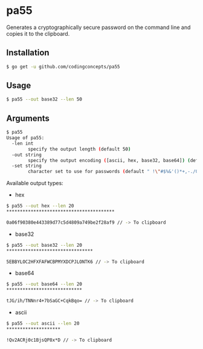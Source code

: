 # pa55
Generates a cryptographically secure password on the command line and copies it to the clipboard.

## Installation

``` bash
$ go get -u github.com/codingconcepts/pa55
```

## Usage

``` bash
$ pa55 --out base32 --len 50
```

## Arguments

``` bash
$ pa55
Usage of pa55:
  -len int
        specify the output length (default 50)
  -out string
        specify the output encoding ([ascii, hex, base32, base64]) (default "ascii")
  -set string
        character set to use for passwords (default " !\"#$%&'()*+,-./0123456789:;<=>?@ABCDEFGHIJKLMNOPQRSTUVWXYZ[\\]^_`abcdefghijklmnopqrstuvwxyz{|}~")
```

Available output types:

* hex
``` bash
$ pa55 --out hex --len 20
****************************************

0a06f90380e443389d77c5d4809a749be2f28af9 // -> To clipboard
```

* base32
``` bash
$ pa55 --out base32 --len 20
********************************

5EBBYLOC2HFXFAFWCBPMYXDCPJLONTK6 // -> To clipboard
```

* base64
``` bash
$ pa55 --out base64 --len 20
****************************

tJG/ih/TNNnr4+7bSaGC+CqkBqo= // -> To clipboard
```

* ascii
``` bash
$ pa55 --out ascii --len 20
********************

!Qv2ACRj0c1BjsQP8x*D // -> To clipboard
```
